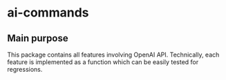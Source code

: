 # ai-commands

## Main purpose

This package contains all features involving OpenAI API. Technically, each feature is implemented as a function which 
can be easily tested for regressions.